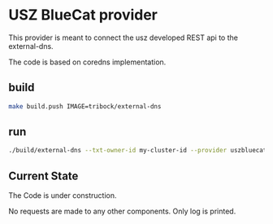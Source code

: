 # USZ BlueCat provider

This provider is meant to connect the usz developed REST api to the external-dns.

The code is based on coredns implementation.

## build

```bash
make build.push IMAGE=tribock/external-dns
```

## run

```bash
./build/external-dns --txt-owner-id my-cluster-id --provider uszbluecat --source service --once --dry-run --log-level debug
```


## Current State

The Code is under construction.

No requests are made to any other components.
Only log is printed.